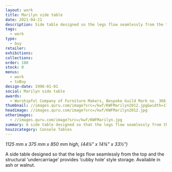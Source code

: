 ```yaml
---
layout: work
title: Marilyn side table
date: 2021-04-21
description: Side table designed so the legs flow seamlessly from the top and the structural ‘undercarriage’ provides ‘cubby hole’ style storage. Available in ash or walnut.
tags:
  - work
type:
  - buy
retailer:
exhibitions:
collections:
order: 180
stock: 0
menus:
  - work
  - toBuy
design-date: 1998-01-01
social: Marilyn side table
awards:
  - Worshipful Company of Furniture Makers, Bespoke Guild Mark no. 366
thumbnail: //images.quru.com/image?src=/kwf/KWFMarilyn2012.jpg&width=170&height=170&right=0.88125&left=0.11875
headimage: //images.quru.com/image?src=/kwf/KWFMarilyn2012.jpg
otherimages:
  - //images.quru.com/image?src=/kwf/KWFMarilyn.jpg
summary: A side table designed so that the legs flow seamlessly from the top and the structural ‘undercarriage’ provides ‘cubby hole’ style storage. Available in ash or walnut.
houzzcategory: Console Tables
---
```

_1125 mm x 375 mm x 850 mm high, (44&frac14;&rdquo; x 14&frac34;&rdquo; x 33&frac12;&rdquo;)_


A side table designed so that the legs flow seamlessly from the top and the structural ‘undercarriage’ provides ‘cubby hole’ style storage. Available in ash or walnut.
